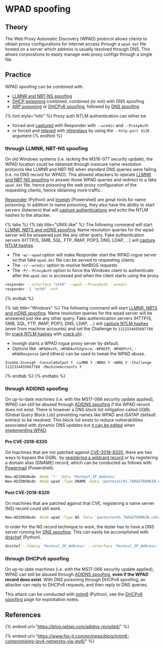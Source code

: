 # WPAD spoofing

## Theory

The Web Proxy Automatic Discovery (WPAD) protocol allows clients to obtain proxy configurations for Internet access through a `wpad.dat` file hosted on a server which address is usually resolved through DNS. This allows corporations to easily manage web proxy configs through a single file.

## Practice

WPAD spoofing can be combined with&#x20;

* [LLMNR and NBT-NS spoofing](llmnr-nbtns-mdns-spoofing.md)
* [DHCP poisoning](dhcp-poisoning.md) combined, combined (or not) with DNS spoofing
* [ARP poisoning](arp-poisoning.md) or [DHCPv6 spoofing](dhcpv6-spoofing.md), followed by [DNS spoofing](dns-spoofing.md)

{% hint style="info" %}
Proxy auth NTLM authentication can either be

* forced and [captured](../ntlm/capture.md) with Responder with `--wredir` and `--ProxyAuth`&#x20;
* or forced and [relayed](../ntlm/relay.md) with [ntlmrelayx](https://github.com/SecureAuthCorp/impacket/blob/master/examples/ntlmrelayx.py) by using the `--http-port 3128` argument
{% endhint %}

### through LLMNR, NBT-NS spoofing

On old Windows systems (i.e. lacking the MS16-077 security update), the WPAD location could be obtained through insecure name resolution protocols like LLMNR and NBT-NS when standard DNS queries were failing (i.e. no DNS record for WPAD). This allowed attackers to operate [LLMNR and NBT-NS spoofing](llmnr-nbtns-mdns-spoofing.md) to answer those WPAD queries and redirect to a fake `wpad.dat` file, hence poisoning the web proxy configuration of the requesting clients, hence obtaining more traffic.

[Responder](https://github.com/SpiderLabs/Responder) (Python) and [Inveigh](https://github.com/Kevin-Robertson/Inveigh) (Powershell) are great tools for name poisoning. In addition to name poisoning, they also have the ability to start servers (listeners) that will [capture authentications](../ntlm/capture.md) and echo the NTLM hashes to the attacker.

{% tabs %}
{% tab title="UNIX-like" %}
The following command will start [LLMNR, NBTS and mDNS spoofing](llmnr-nbtns-mdns-spoofing.md). Name resolution queries for the wpad server will be answered just like any other query. Fake authentication servers (HTTP/S, SMB, SQL, FTP, IMAP, POP3, DNS, LDAP, ...) will [capture NTLM hashes](../ntlm/capture.md).

* The `-w/--wpad` option will make Responder start the WPAD rogue server so that fake `wpad.dat` file can be served to requesting clients.
* The `-r/--wredir` option to resolve NetBIOS requests
* The `-P/--ProxyAuth` option to force the Windows client to authenticate after the `wpad.dat` is accessed and when the client starts using the proxy

```bash
responder --interface "eth0" --wpad --ProxyAuth --wredir
responder -I "eth0" -wrP
```
{% endtab %}

{% tab title="Windows" %}
The following command will start [LLMNR, NBTS and mDNS spoofing](llmnr-nbtns-mdns-spoofing.md). Name resolution queries for the wpad server will be answered just like any other query. Fake authentication servers (HTTP/S, SMB, SQL, FTP, IMAP, POP3, DNS, LDAP, ...) will [capture NTLM hashes](../ntlm/capture.md) (even from machine accounts) and set the Challenge to `1122334455667788` (to [crack NTLM hashes](../credentials/cracking.md#practice) with [crack.sh](https://crack.sh)).

* Inveigh starts a WPAD rogue proxy server by default.
* Options like `-WPADAuth`, `-WPADAuthIgnore`, `-WPADIP`, `-WPADPort`, `-WPADResponse` (and others) can be used to tweak the WPAD abuse.

```
Invoke-Inveigh -ConsoleOutput Y -LLMNR Y -NBNS Y -mDNS Y -Challenge 1122334455667788 -MachineAccounts Y
```
{% endtab %}
{% endtabs %}

### through ADIDNS spoofing

On up-to-date machines (i.e. with the MS17-066 security update applied), WPAD can still be abused through [ADIDNS spoofing](adidns-spoofing.md) if the WPAD record does not exist. There is however a DNS block list mitigation called GQBL (Global Query Block List) preventing names like WPAD and ISATAP (default entries) to be resolved. This block list exists to reduce vulnerabilities associated with dynamic DNS updates but [it can be edited](https://docs.microsoft.com/en-us/previous-versions/tn-archive/cc995158\(v=technet.10\)) when [implementing WPAD](https://docs.microsoft.com/en-us/previous-versions/tn-archive/cc995261\(v=technet.10\)).

#### Pre CVE-2018-8320

On machines that are not patched against [CVE-2018-8320](https://portal.msrc.microsoft.com/en-US/security-guidance/advisory/CVE-2018-8320), there are two ways to bypass the GQBL: by [registering a wildcard record](adidns-spoofing.md#manuel-record-addition) or by registering a domain alias (DNAME) record, which can be conducted as follows with [Powermad](https://github.com/Kevin-Robertson/Powermad) (Powershell).

```bash
New-ADIDNSNode -Node '*' -Data 'Pentest_IP_Address'
New-ADIDNSNode -Node wpad -Type DNAME -Data 'pentester01.TARGETDOMAIN.LOCAL'
```

#### Post CVE-2018-8320

On machines that are patched against that CVE, registering a name server (NS) record could still work.&#x20;

```bash
New-ADIDNSNode -Node wpad -Type NS -Data 'pentester01.TARGETDOMAIN.LOCAL'
```

In order for the NS record technique to work, the tester has to have a DNS server running for [DNS spoofing](dns-spoofing.md). This can easily be accomplished with [dnschef](https://github.com/iphelix/dnschef) (Python).

```bash
dnschef --fakeip 'Pentest_IP_Address' --interface 'Pentest_IP_Address' --port 53 --logfile dnschef.log
```

### through DHCPv6 spoofing

On up-to-date machines (i.e. with the MS17-066 security update applied), WPAD can still be abused through [ADIDNS spoofing](adidns-spoofing.md), **even if the WPAD record does exist**. With DNS poisoning through DHCPv6 spoofing, an attacker can reply to DHCPv6 requests, and then reply to DNS queries.

This attack can be conducted with [mitm6](https://github.com/fox-it/mitm6) (Python), see the [DHCPv6 spoofing](dhcpv6-spoofing.md) page for exploitation notes.

## References

{% embed url="https://blog.netspi.com/adidns-revisited/" %}

{% embed url="https://www.fox-it.com/en/news/blog/mitm6-compromising-ipv4-networks-via-ipv6/" %}

